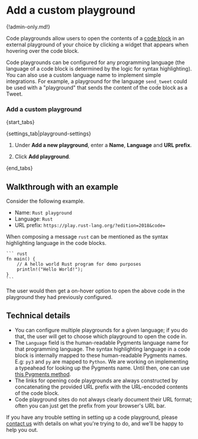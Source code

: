 # Add a custom playground

{!admin-only.md!}

Code playgrounds allow users to open the contents of a [code
block][code-block] in an external playground of your choice by
clicking a widget that appears when hovering over the code block.

Code playgrounds can be configured for any programming language (the
language of a code block is determined by the logic for syntax
highlighting).  You can also use a custom language name to implement
simple integrations.  For example, a playground for the language
`send_tweet` could be used with a "playground" that sends the content
of the code block as a Tweet.

[code-block]: /help/format-your-message-using-markdown#code

### Add a custom playground

{start_tabs}

{settings_tab|playground-settings}

1. Under **Add a new playground**, enter a **Name**, **Language** and
**URL prefix**.

1. Click **Add playground**.

{end_tabs}

## Walkthrough with an example

Consider the following example.

* Name: `Rust playground`
* Language: `Rust`
* URL prefix: `https://play.rust-lang.org/?edition=2018&code=`

When composing a message `rust` can be mentioned as the syntax highlighting
language in the code blocks.

~~~
``` rust
fn main() {
    // A hello world Rust program for demo purposes
    println!("Hello World!");
}
```
~~~

The user would then get a on-hover option to open the above code in the playground
they had previously configured.

## Technical details

* You can configure multiple playgrounds for a given language; if you do that,
  the user will get to choose which playground to open the code in.
* The `Language` field is the human-readable Pygments language name for that
  programming language. The syntax highlighting language in a code block
  is internally mapped to these human-readable Pygments names.
  E.g: `py3` and `py` are mapped to `Python`. We are working on implementing a
  typeahead for looking up the Pygments name. Until then, one can use
  [this Pygments method](https://pygments-doc.readthedocs.io/en/latest/lexers/lexers.html#pygments.lexers.get_lexer_by_name).
* The links for opening code playgrounds are always constructed by
  concatenating the provided URL prefix with the URL-encoded contents
  of the code block.
* Code playground sites do not always clearly document their URL
  format; often you can just get the prefix from your browser's URL bar.

If you have any trouble setting in setting up a code playground, please [contact
us](/help/contact-support) with details on what you're trying to do, and we'll be
happy to help you out.
